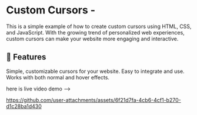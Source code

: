 # Custom Cursors - 
This is a simple example of how to create custom cursors using HTML, CSS, and JavaScript. With the growing trend of personalized web experiences, custom cursors can make your website more engaging and interactive.

## 🎨 Features
Simple, customizable cursors for your website.
Easy to integrate and use.
Works with both normal and hover effects.

here is live video demo -->


https://github.com/user-attachments/assets/6f21d7fa-4cb6-4cf1-b270-d1c28ba1d430

